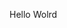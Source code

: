 Hello Wolrd























































































































































































































































































































































































































































































































































































































































































































































































































































































































































































































































































































































































































































































































































































































































































































































































































































































































































































































































































































































































